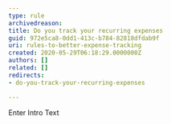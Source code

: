 ```yaml
---
type: rule
archivedreason: 
title: Do you track your recurring expenses
guid: 972e5ca8-0dd1-413c-b784-82818dfdab9f
uri: rules-to-better-expense-tracking
created: 2020-05-29T06:18:29.0000000Z
authors: []
related: []
redirects:
- do-you-track-your-recurring-expenses

---
```



Enter Intro Text
<br><excerpt class='endintro'></excerpt><br>



